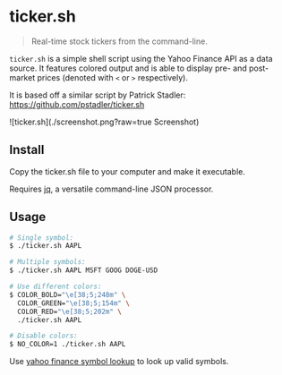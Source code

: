 # ticker.sh

> Real-time stock tickers from the command-line.

`ticker.sh` is a simple shell script using the Yahoo Finance API as a data source. It features colored output and is able to display pre- and post-market prices (denoted with `<` or `>` respectively).

It is based off a similar script by Patrick Stadler: https://github.com/pstadler/ticker.sh

![ticker.sh](./screenshot.png?raw=true Screenshot)

## Install

Copy the ticker.sh file to your computer and make it executable.

Requires [jq](https://stedolan.github.io/jq/), a versatile command-line JSON processor.

## Usage

```sh
# Single symbol:
$ ./ticker.sh AAPL

# Multiple symbols:
$ ./ticker.sh AAPL MSFT GOOG DOGE-USD

# Use different colors:
$ COLOR_BOLD="\e[38;5;248m" \
  COLOR_GREEN="\e[38;5;154m" \
  COLOR_RED="\e[38;5;202m" \
  ./ticker.sh AAPL

# Disable colors:
$ NO_COLOR=1 ./ticker.sh AAPL
```

Use [yahoo finance symbol lookup](https://finance.yahoo.com/lookup/) to look up valid symbols.
